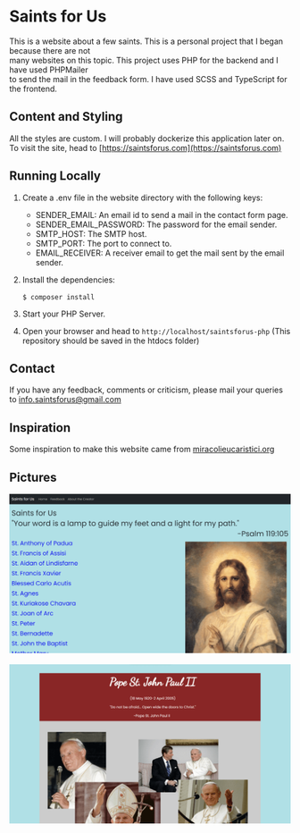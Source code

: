 # Saints for Us

This is a website about a few saints. This is a personal project that I began because there are not  
many websites on this topic. This project uses PHP for the backend and I have used PHPMailer  
to send the mail in the feedback form. I have used SCSS and TypeScript for the frontend.

## Content and Styling

All the styles are custom. 
I will probably dockerize this application later on.  
To visit the site, head to [https://saintsforus.com](https://saintsforus.com)

## Running Locally

1. Create a .env file in the website directory with the following keys:
   - SENDER_EMAIL: An email id to send a mail in the contact form page.
   - SENDER_EMAIL_PASSWORD: The password for the email sender.
   - SMTP_HOST: The SMTP host.
   - SMTP_PORT: The port to connect to.
   - EMAIL_RECEIVER: A receiver email to get the mail sent by the email sender.
2. Install the dependencies:
   
   ```
   $ composer install
   ```
3. Start your PHP Server.
4. Open your browser and head to `http://localhost/saintsforus-php`
   (This repository should be saved in the htdocs folder)

## Contact

If you have any feedback, comments or criticism, please mail your queries to info.saintsforus@gmail.com

## Inspiration

Some inspiration to make this website came from [miracolieucaristici.org](http://www.miracolieucaristici.org/)

## Pictures

<p align="center">
    <img src="img1.png">
    <br>
    <br>
    <img src="img2.png">
</p>
